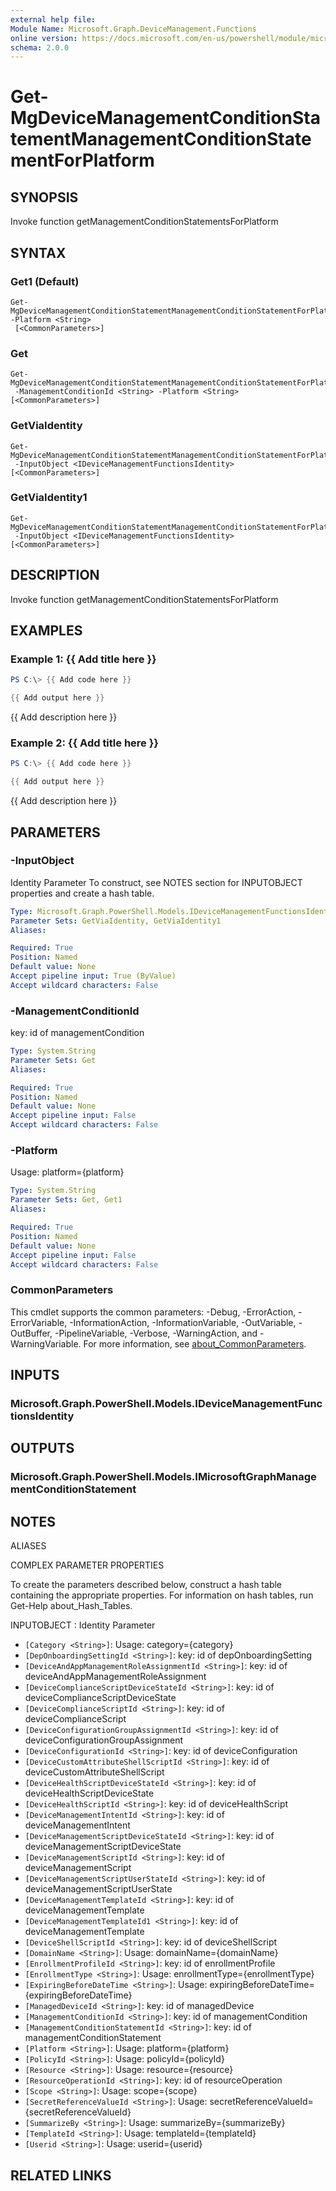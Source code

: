 ```yaml
---
external help file:
Module Name: Microsoft.Graph.DeviceManagement.Functions
online version: https://docs.microsoft.com/en-us/powershell/module/microsoft.graph.devicemanagement.functions/get-mgdevicemanagementconditionstatementmanagementconditionstatementforplatform
schema: 2.0.0
---
```


# Get-MgDeviceManagementConditionStatementManagementConditionStatementForPlatform

## SYNOPSIS
Invoke function getManagementConditionStatementsForPlatform

## SYNTAX

### Get1 (Default)
```
Get-MgDeviceManagementConditionStatementManagementConditionStatementForPlatform -Platform <String>
 [<CommonParameters>]
```

### Get
```
Get-MgDeviceManagementConditionStatementManagementConditionStatementForPlatform
 -ManagementConditionId <String> -Platform <String> [<CommonParameters>]
```

### GetViaIdentity
```
Get-MgDeviceManagementConditionStatementManagementConditionStatementForPlatform
 -InputObject <IDeviceManagementFunctionsIdentity> [<CommonParameters>]
```

### GetViaIdentity1
```
Get-MgDeviceManagementConditionStatementManagementConditionStatementForPlatform
 -InputObject <IDeviceManagementFunctionsIdentity> [<CommonParameters>]
```

## DESCRIPTION
Invoke function getManagementConditionStatementsForPlatform

## EXAMPLES

### Example 1: {{ Add title here }}
```powershell
PS C:\> {{ Add code here }}

{{ Add output here }}
```

{{ Add description here }}

### Example 2: {{ Add title here }}
```powershell
PS C:\> {{ Add code here }}

{{ Add output here }}
```

{{ Add description here }}

## PARAMETERS

### -InputObject
Identity Parameter
To construct, see NOTES section for INPUTOBJECT properties and create a hash table.

```yaml
Type: Microsoft.Graph.PowerShell.Models.IDeviceManagementFunctionsIdentity
Parameter Sets: GetViaIdentity, GetViaIdentity1
Aliases:

Required: True
Position: Named
Default value: None
Accept pipeline input: True (ByValue)
Accept wildcard characters: False
```

### -ManagementConditionId
key: id of managementCondition

```yaml
Type: System.String
Parameter Sets: Get
Aliases:

Required: True
Position: Named
Default value: None
Accept pipeline input: False
Accept wildcard characters: False
```

### -Platform
Usage: platform={platform}

```yaml
Type: System.String
Parameter Sets: Get, Get1
Aliases:

Required: True
Position: Named
Default value: None
Accept pipeline input: False
Accept wildcard characters: False
```

### CommonParameters
This cmdlet supports the common parameters: -Debug, -ErrorAction, -ErrorVariable, -InformationAction, -InformationVariable, -OutVariable, -OutBuffer, -PipelineVariable, -Verbose, -WarningAction, and -WarningVariable. For more information, see [about_CommonParameters](http://go.microsoft.com/fwlink/?LinkID=113216).

## INPUTS

### Microsoft.Graph.PowerShell.Models.IDeviceManagementFunctionsIdentity

## OUTPUTS

### Microsoft.Graph.PowerShell.Models.IMicrosoftGraphManagementConditionStatement

## NOTES

ALIASES

COMPLEX PARAMETER PROPERTIES

To create the parameters described below, construct a hash table containing the appropriate properties. For information on hash tables, run Get-Help about_Hash_Tables.


INPUTOBJECT <IDeviceManagementFunctionsIdentity>: Identity Parameter
  - `[Category <String>]`: Usage: category={category}
  - `[DepOnboardingSettingId <String>]`: key: id of depOnboardingSetting
  - `[DeviceAndAppManagementRoleAssignmentId <String>]`: key: id of deviceAndAppManagementRoleAssignment
  - `[DeviceComplianceScriptDeviceStateId <String>]`: key: id of deviceComplianceScriptDeviceState
  - `[DeviceComplianceScriptId <String>]`: key: id of deviceComplianceScript
  - `[DeviceConfigurationGroupAssignmentId <String>]`: key: id of deviceConfigurationGroupAssignment
  - `[DeviceConfigurationId <String>]`: key: id of deviceConfiguration
  - `[DeviceCustomAttributeShellScriptId <String>]`: key: id of deviceCustomAttributeShellScript
  - `[DeviceHealthScriptDeviceStateId <String>]`: key: id of deviceHealthScriptDeviceState
  - `[DeviceHealthScriptId <String>]`: key: id of deviceHealthScript
  - `[DeviceManagementIntentId <String>]`: key: id of deviceManagementIntent
  - `[DeviceManagementScriptDeviceStateId <String>]`: key: id of deviceManagementScriptDeviceState
  - `[DeviceManagementScriptId <String>]`: key: id of deviceManagementScript
  - `[DeviceManagementScriptUserStateId <String>]`: key: id of deviceManagementScriptUserState
  - `[DeviceManagementTemplateId <String>]`: key: id of deviceManagementTemplate
  - `[DeviceManagementTemplateId1 <String>]`: key: id of deviceManagementTemplate
  - `[DeviceShellScriptId <String>]`: key: id of deviceShellScript
  - `[DomainName <String>]`: Usage: domainName={domainName}
  - `[EnrollmentProfileId <String>]`: key: id of enrollmentProfile
  - `[EnrollmentType <String>]`: Usage: enrollmentType={enrollmentType}
  - `[ExpiringBeforeDateTime <String>]`: Usage: expiringBeforeDateTime={expiringBeforeDateTime}
  - `[ManagedDeviceId <String>]`: key: id of managedDevice
  - `[ManagementConditionId <String>]`: key: id of managementCondition
  - `[ManagementConditionStatementId <String>]`: key: id of managementConditionStatement
  - `[Platform <String>]`: Usage: platform={platform}
  - `[PolicyId <String>]`: Usage: policyId={policyId}
  - `[Resource <String>]`: Usage: resource={resource}
  - `[ResourceOperationId <String>]`: key: id of resourceOperation
  - `[Scope <String>]`: Usage: scope={scope}
  - `[SecretReferenceValueId <String>]`: Usage: secretReferenceValueId={secretReferenceValueId}
  - `[SummarizeBy <String>]`: Usage: summarizeBy={summarizeBy}
  - `[TemplateId <String>]`: Usage: templateId={templateId}
  - `[Userid <String>]`: Usage: userid={userid}

## RELATED LINKS

